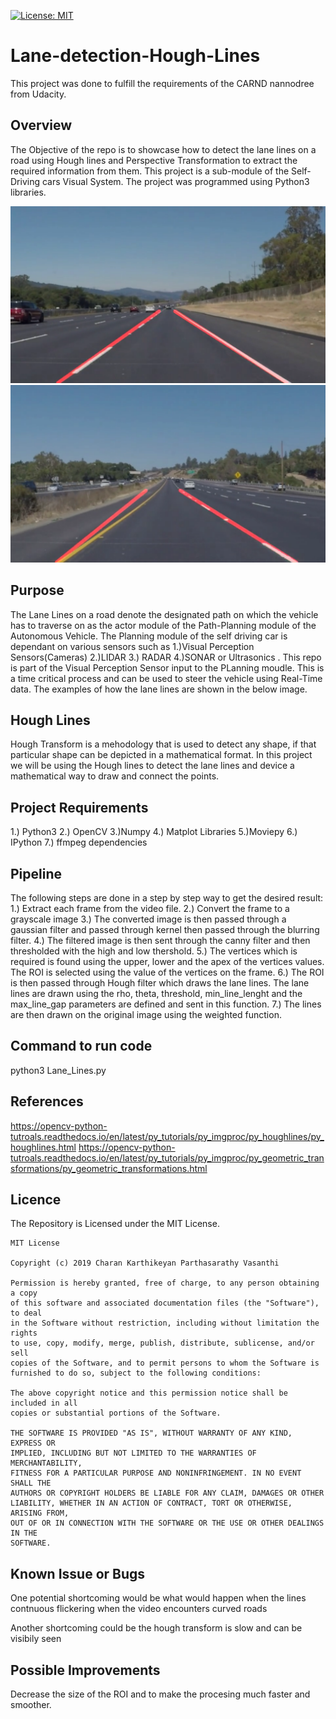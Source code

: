 [![License: MIT](https://img.shields.io/badge/License-MIT-yellow.svg)](https://opensource.org/licenses/MIT)

# Lane-detection-Hough-Lines
This project was done to fulfill the requirements of the CARND nannodree from Udacity.

## Overview
The Objective of the repo is to showcase how to detect the lane lines on a road using Hough lines and Perspective Transformation to extract the required information from them. This project is a sub-module of the Self-Driving cars Visual System. The project was programmed using Python3 libraries.  

![solidwhite](Results/white_lane.png "Output for Solid White Lanes")
![solidyellow](Results/yellow_lane.png "Output for Solid Yellow Lanes")

## Purpose
The Lane Lines on a road denote the designated path on which the vehicle has to traverse on as the actor module of the Path-Planning module of the Autonomous Vehicle. The Planning module of the self driving car is dependant on various sensors such as  1.)Visual Perception Sensors(Cameras)  2.)LIDAR  3.) RADAR  4.)SONAR or Ultrasonics  . This repo is part of the Visual Perception Sensor input to the PLanning moudle. This is a time critical process and can be used to steer the vehicle using Real-Time data.
The examples of how the lane lines are shown in the below image.

## Hough Lines
Hough Transform is a mehodology that is used to detect any shape, if that particular shape can be depicted in a mathematical format.
In this project we will be using the Hough lines to detect the lane lines and device a mathematical way to draw and connect the points.

## Project Requirements
1.) Python3  2.) OpenCV  3.)Numpy 4.) Matplot Libraries  5.)Moviepy  6.) IPython  7.) ffmpeg dependencies

## Pipeline

The following steps are done in a step by step way to get the desired result:
1.) Extract each frame from the video file.
2.) Convert the frame to a grayscale image 
3.) The converted image is then passed through a gaussian filter and passed through kernel then passed through the blurring filter.
4.) The filtered image is then sent through the canny filter and then thresholded with the high and low thershold.
5.) The vertices which is required is found using the upper, lower and the apex of the vertices values. The ROI is selected using the value of the vertices on the frame.
6.) The ROI is then passed through Hough filter which draws the lane lines. The lane lines are drawn using the rho, theta, threshold, min_line_lenght and the max_line_gap parameters are defined and sent in this function.
7.) The lines are then drawn on the original image using the weighted function.

## Command to run code
python3 Lane_Lines.py

## References
https://opencv-python-tutroals.readthedocs.io/en/latest/py_tutorials/py_imgproc/py_houghlines/py_houghlines.html
https://opencv-python-tutroals.readthedocs.io/en/latest/py_tutorials/py_imgproc/py_geometric_transformations/py_geometric_transformations.html

## Licence
The Repository is Licensed under the MIT License.
```
MIT License

Copyright (c) 2019 Charan Karthikeyan Parthasarathy Vasanthi

Permission is hereby granted, free of charge, to any person obtaining a copy
of this software and associated documentation files (the "Software"), to deal
in the Software without restriction, including without limitation the rights
to use, copy, modify, merge, publish, distribute, sublicense, and/or sell
copies of the Software, and to permit persons to whom the Software is
furnished to do so, subject to the following conditions:

The above copyright notice and this permission notice shall be included in all
copies or substantial portions of the Software.

THE SOFTWARE IS PROVIDED "AS IS", WITHOUT WARRANTY OF ANY KIND, EXPRESS OR
IMPLIED, INCLUDING BUT NOT LIMITED TO THE WARRANTIES OF MERCHANTABILITY,
FITNESS FOR A PARTICULAR PURPOSE AND NONINFRINGEMENT. IN NO EVENT SHALL THE
AUTHORS OR COPYRIGHT HOLDERS BE LIABLE FOR ANY CLAIM, DAMAGES OR OTHER
LIABILITY, WHETHER IN AN ACTION OF CONTRACT, TORT OR OTHERWISE, ARISING FROM,
OUT OF OR IN CONNECTION WITH THE SOFTWARE OR THE USE OR OTHER DEALINGS IN THE
SOFTWARE.
```

## Known Issue or Bugs
One potential shortcoming would be what would happen when the lines contnuous flickering when the video encounters curved roads 

Another shortcoming could be the hough transform is slow and can be visibily seen 

## Possible Improvements 
Decrease the size of the ROI and to make the procesing much faster and smoother.

